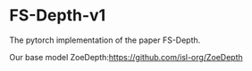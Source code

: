 # FS-Depth-v1
The pytorch implementation of the paper FS-Depth.

Our base model ZoeDepth:https://github.com/isl-org/ZoeDepth
